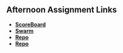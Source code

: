 ## Afternoon Assignment Links

* **[ScoreBoard](https://github.com/AustinPerry22/scoreboard)**
* **[Swarm](https://github.com/AustinPerry22/swarm)**
* **[Repo](https://github.com/AustinPerry22/<ASSIGNMENT_REPO>)**
* **[Repo](https://github.com/AustinPerry22/<ASSIGNMENT_REPO>)**
